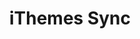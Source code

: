 ---
link: "https://ithemes.com/sync"
title: iThemes Sync
layout: null
permalink: null
order: 5
external: true
image: 'Sync-50.png'
---